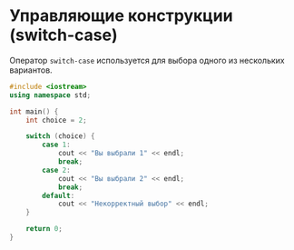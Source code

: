 # Управляющие конструкции (switch-case)

Оператор `switch-case` используется для выбора одного из нескольких вариантов.

```cpp
#include <iostream>
using namespace std;

int main() {
    int choice = 2;

    switch (choice) {
        case 1:
            cout << "Вы выбрали 1" << endl;
            break;
        case 2:
            cout << "Вы выбрали 2" << endl;
            break;
        default:
            cout << "Некорректный выбор" << endl;
    }

    return 0;
}